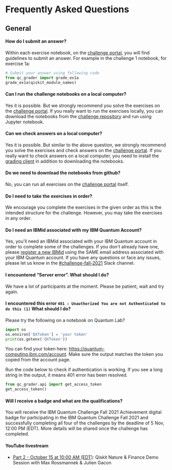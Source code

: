 # Frequently Asked Questions
## General
#### How do I submit an answer?

Within each exercise notebook, on the [challenge portal](http://ibm.co/challenge-fall-21), you will find guidelines to submit an answer. For example in the challenge 1 notebook, for exercise 1a:

```python
# Submit your answer using following code
from qc_grader import grade_ex1a
grade_ex1a(qiskit_module_names)
```

#### Can I run the challenge notebooks on a local computer?

Yes it is possible. But we strongly recommend you solve the exercises on the [challenge portal](http://ibm.co/challenge-fall-21). If you really want to run the exercises locally, you can download the notebooks from the [challenge repository](http://ibm.co/challenge-fall-21-repo) and run using Jupyter notebook.

#### Can we check answers on a local computer?

Yes it is possible. But similar to the above question, we strongly recommend you solve the exercises and check answers on the [challenge portal](http://ibm.co/challenge-fall-21). If you really want to check answers on a local computer, you need to install the [grading client](https://github.com/qiskit-community/Quantum-Challenge-Grader) in addition to downloading the notebooks.

#### Do we need to download the notebooks from github?

No, you can run all exercises on the [challenge portal](http://ibm.co/challenge-fall-21) itself.

#### Do I need to take the exercises in order?

We encourage you complete the exercises in the given order as this is the intended structure for the challenge. However, you may take the exercises in any order.

#### Do I need an IBMid associated with my IBM Quantum Account?

Yes, you'll need an IBMid associated with your IBM Quantum account in order to complete some of the challenges. If you don't already have one, please [register a new IBMid](https://auth.quantum-computing.ibm.com/auth/idaas) using the SAME email address associated with your IBM Quantum account. If you have any questions or face any issues, please let us know in the [#challenge-fall-2021](https://ibm.co/IQC21F_Slack) Slack channel.

#### I encountered “Server error”. What should I do?

We have a lot of participants at the moment. Please be patient, wait and try again.

#### I encountered this error `401 : Unauthorized You are not Authenticated to do this (1)` What should I do?

Please try the following on a notebook on Quantum Lab?
```python
import os
os.environ['QXToken'] = 'your token'
print(os.getenv('QXToken'))
```
You can find your token here: https://quantum-computing.ibm.com/account. Make sure the output matches the token you copied from the account page.

Run the code below to check if authentication is working. If you see a long string in the output, it means 401 error has been resolved.

```python
from qc_grader.api import get_access_token
get_access_token()
```

#### Will I receive a badge and what are the qualifications?
You will receive the IBM Quantum Challenge Fall 2021 Achievement digital badge for participating in the IBM Quantum Challenge Fall 2021 and successfully completing all four of the challenges by the deadline of 5 Nov, 12:00 PM (EDT). More details will be shared once the challenge has completed. 

#### YouTube livestream

- [Part 2 - October 15 at 10:00 AM (EDT)](https://youtu.be/UtMVoGXlz04): Qiskit Nature & Finance Demo Session with Max Rossmannek & Julien Gacon
